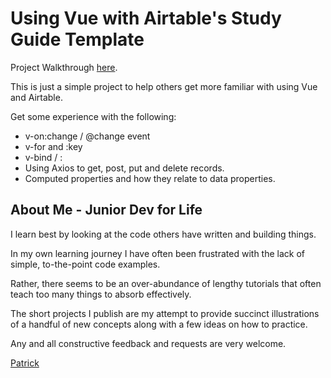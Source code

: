# Using Vue with Airtable's Study Guide Template

Project Walkthrough [here](http://patrickwho.me/tutorial/integrate-airtable-study-guide-template-with-vue-js/).

This is just a simple project to help others get more familiar with using Vue and Airtable.

Get some experience with the following:

* v-on:change / @change event
* v-for and :key
* v-bind / :
* Using Axios to get, post, put and delete records.
* Computed properties and how they relate to data properties.

## About Me - Junior Dev for Life

I learn best by looking at the code others have written and building things.

In my own learning journey I have often been frustrated with the lack of simple, to-the-point code examples. 

Rather, there seems to be an over-abundance of lengthy tutorials that often teach too many things to absorb effectively.

The short projects I publish are my attempt to provide succinct illustrations of a handful of new concepts along with a few ideas on how to practice.

Any and all constructive feedback and requests are very welcome.

[Patrick](http://patrickwho.me)